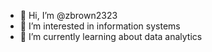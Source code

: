 - 👋 Hi, I’m @zbrown2323
- 👀 I’m interested in information systems  
- 🌱 I’m currently learning about data analytics 


